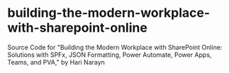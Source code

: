 # building-the-modern-workplace-with-sharepoint-online
Source Code for "Building the Modern Workplace with SharePoint Online: Solutions with SPFx, JSON Formatting, Power Automate, Power Apps, Teams, and PVA," by Hari Narayn
